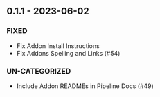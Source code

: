 ## 0.1.1 - 2023-06-02 
 
### FIXED 
- Fix Addon Install Instructions
- Fix Addons Spelling and Links (#54)

### UN-CATEGORIZED 
- Include Addon READMEs in Pipeline Docs (#49)

